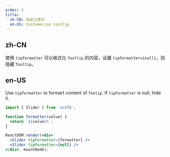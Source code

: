 ```yaml
---
order: 5
title: 
  zh-CN: 自定义提示
  en-US: Customerize tooltip
---
```


## zh-CN

使用 `tipFormatter` 可以格式化 `Tooltip` 的内容，设置 `tipFormatter={null}`，则隐藏 `Tooltip`。

## en-US

Use `tipFormatter` to formart content of `Toolip`. If `tipFormatter` is null, hide it. 

````jsx
import { Slider } from 'antFB';

function formatter(value) {
  return `${value}%`;
}

ReactDOM.render(<div>
  <Slider tipFormatter={formatter} />
  <Slider tipFormatter={null} />
</div>, mountNode);
````
